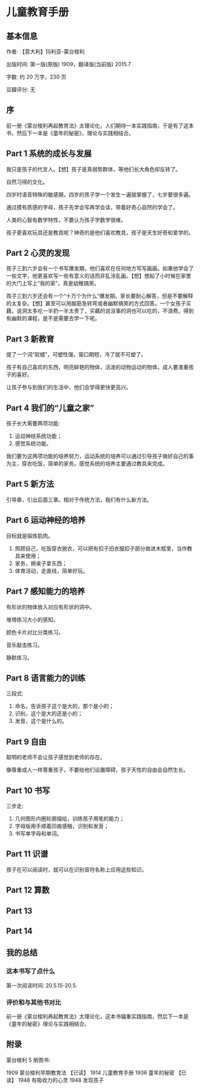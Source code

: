 # 儿童教育手册

## 基本信息

作者: 【意大利】玛利亚-蒙台梭利

出版时间: 第一版(原版) 1909，翻译版(当前版) 2015.7

字数: 约 20 万字，230 页

豆瓣评分: 无

## 序

前一册《蒙台梭利再起教育法》太理论化，人们期待一本实践指南，于是有了这本书，然后下一本是《童年的秘密》，理论与实践相结合。

## Part 1 系统的成长与发展

我只是孩子的代言人。【想】孩子是真弱势群体，等他们长大角色却反转了。

自然习得的文化。

四岁时语音特殊的敏感期，四岁的孩子学一个发生一遍就掌握了，七岁要很多遍。

通过摸有质感的字母，孩子先学会写再学会读，带着好奇心自然的学会了。

人类的心智有数学特性，不要认为孩子学数学很难。

孩子更喜欢玩具还是教具呢？神奇的是他们喜欢教具，孩子是天生好奇和爱学的。

## Part 2 心灵的发现

孩子三到六岁会有一个书写爆发期，他们喜欢在任何地方写写画画。如果他学会了一些文字，他更喜欢写一些有意义的话而非乱涂乱画。【想】想起了小时候在家里的大门上写上“我的家”，真是幼稚搞笑。

孩子三到六岁还会有一个“十万个为什么”爆发期。家长要耐心解答，但是不要解释的太复杂。【想】甚至可以用脑筋急转弯或者幽默搞笑的方式回答。一个女孩子买藕，说洞太多吃一半扔一半太贵了，买藕的说没事的洞也可以吃的，不浪费。得到有幽默的课程，是不是需要去学一下呢。

## Part 3 新教育

提了一个词“软蜡”，可塑性强，窗口期短，冷了就不可塑了。

孩子有自己喜欢的东西，明亮鲜艳的物体，活泼的动物运动的物体。成人要准重孩子的喜好。

让孩子参与到我们的生活中，他们会学得更快更高兴。

## Part 4 我们的“儿童之家”

孩子长大需要两项功能:
1. 运动神经系统功能；
2. 感觉系统功能。

我们要为这两项功能的培养努力，运动系统的培养可以通过引导孩子做好自己的事为主，穿衣吃饭，简单的家务。感觉系统的培养主要通过教具来完成。

## Part 5 新方法

引导章，引出后面三章。相对于传统方法，我们有什么新方法。

## Part 6 运动神经的培养

目标就是锻炼肌肉。
1. 照顾自己，吃饭穿衣脱衣，可以把有扣子旧衣服扣子部分做进木框里，当作教具来使用；
2. 家务，擦桌子拿东西；
3. 体育活动，走直线，简单好玩。

## Part 7 感知能力的培养

有形状的物体放入对应有形状的洞中。

堆塔练习大小的感知。

颜色卡片对比分类练习。

音乐敲击练习。

静默练习。

## Part 8 语言能力的训练

三段式:
1. 命名，告诉孩子这个是大的，那个是小的；
2. 识别，这个是大的还是小的；
3. 发音，这个是什么的。

## Part 9 自由

聪明的老师不会让孩子感觉到老师的存在。

像尊重成人一样尊重孩子，不要给他们设置障碍，孩子天性的自由会自然生长。

## Part 10 书写

三步走:
1. 几何图形内圈轮廓描绘，训练孩子用笔的能力；
2. 字母版用手顺着凹痕感触，识别和发音；
3. 书写单字母和单词。

## Part 11 识谱

孩子在可以阅读时，就可以在识别音符名称上应用这些知识。

## Part 12 算数

## Part 13

## Part 14

## 我的总结

### 这本书写了点什么

第一次阅读时间: 20.5.15-20.5.

### 评价和与其他书对比

前一册《蒙台梭利再起教育法》太理论化，这本书偏重实践指南，然后下一本是《童年的秘密》理论与实践相结合。

## 附录

蒙台梭利 5 册图书:

1909 蒙台梭利早期教育法 【已读】
1914 儿童教育手册
1936 童年的秘密 【已读】
1948 有吸收力的心灵
1948 发现孩子
